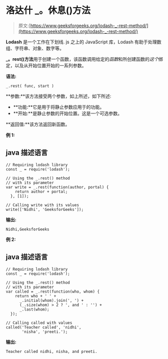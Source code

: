 # 洛达什 _。休息()方法

> 原文:[https://www.geeksforgeeks.org/lodash-_-rest-method/](https://www.geeksforgeeks.org/lodash-_-rest-method/)

**Lodash** 是一个工作在下划线. js 之上的 JavaScript 库，Lodash 有助于处理数组、字符串、对象、数字等。

**_。rest()方法**用于创建一个函数，该函数调用给定的*函数*和所创建函数的*这个*绑定，以及从开始位置开始的一系列参数。

**语法:**

```
_.rest( func, start )

```

**参数:**该方法接受两个参数，如上所述，如下所述:

*   **功能:**它是用于将静止参数应用于的功能。
*   **开始:**是静止参数的开始位置。这是一个可选参数。

**返回值:**该方法返回新函数。

**例 1:**

## java 描述语言

```
// Requiring lodash library
const _ = require('lodash');

// Using the _.rest() method
// with its parameter
var write = _.rest(function(author, portal) {
    return author + portal;
  }, [1]);

// Calling write with its values
write(['Nidhi', 'GeeksforGeeks']);
```

**输出:**

```
Nidhi,GeeksforGeeks

```

**例 2:**

## java 描述语言

```
// Requiring lodash library
const _ = require('lodash');

// Using the _.rest() method
// with its parameter
var called = _.rest(function(who, whom) {
    return who + ' ' +
      _.initial(whom).join(', ') +
      (_.size(whom) > 2 ? ', and ' : '') +
      _.last(whom);
  });

// Calling called with values 
called('Teacher called', 'nidhi',
       'nisha', 'preeti.');
```

**输出:**

```
Teacher called nidhi, nisha, and preeti.

```